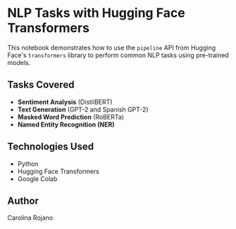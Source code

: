 # NLP Tasks with Hugging Face Transformers

This notebook demonstrates how to use the `pipeline` API from Hugging Face's `transformers` library to perform common NLP tasks using pre-trained models.

## Tasks Covered

- **Sentiment Analysis** (DistilBERT)
- **Text Generation** (GPT-2 and Spanish GPT-2)
- **Masked Word Prediction** (RoBERTa)
- **Named Entity Recognition (NER)**

## Technologies Used

- Python
- Hugging Face Transformers
- Google Colab

## Author

Carolina Rojano
